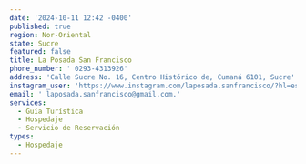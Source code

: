 ```yaml
---
date: '2024-10-11 12:42 -0400'
published: true
region: Nor-Oriental
state: Sucre
featured: false
title: La Posada San Francisco
phone_number: ' 0293-4313926'
address: 'Calle Sucre No. 16, Centro Histórico de, Cumaná 6101, Sucre'
instagram_user: 'https://www.instagram.com/laposada.sanfrancisco/?hl=es'
email: ' laposada.sanfrancisco@gmail.com.'
services:
  - Guía Turística
  - Hospedaje
  - Servicio de Reservación
types:
  - Hospedaje
---
```


